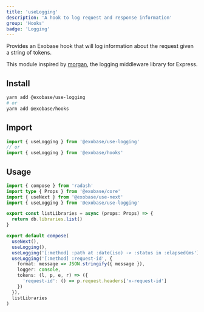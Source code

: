 ```yaml
---
title: 'useLogging'
description: 'A hook to log request and response information'
group: 'Hooks'
badge: 'Logging'
---
```


Provides an Exobase hook that will log information about the request given a string of tokens.

This module inspired by [morgan](https://github.com/expressjs/morgan), the logging middleware library for Express.

## Install

```sh
yarn add @exobase/use-logging
# or
yarn add @exobase/hooks
```

## Import

```ts
import { useLogging } from '@exobase/use-logging'
// or
import { useLogging } from '@exobase/hooks'
```

## Usage

```ts
import { compose } from 'radash'
import type { Props } from '@exobase/core'
import { useNext } from '@exobase/use-next'
import { useLogging } from '@exobase/use-logging'

export const listLibraries = async (props: Props) => {
  return db.libraries.list()
}

export default compose(
  useNext(),
  useLogging(),
  useLogging('[:method] :path at :date(iso) -> :status in :elapsed(ms'),
  useLogging('[:method] :request-id', {
    format: message => JSON.stringify({ message }),
    logger: console,
    tokens: (l, p, e, r) => ({
      'request-id': () => p.request.headers['x-request-id']
    })
  }),
  listLibraries
)
```
